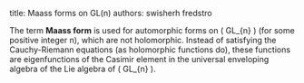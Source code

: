 title: Maass forms on GL(n)
authors:
    swisherh
    fredstro

The term **Maass form** is used for automorphic forms on \( GL_{n} \) (for some positive integer n), which are not holomorphic. 
Instead of satisfying the  Cauchy-Riemann equations (as holomorphic functions do), these functions are eigenfunctions of the Casimir element in the universal enveloping algebra of the Lie algebra of \( GL_{n} \).
